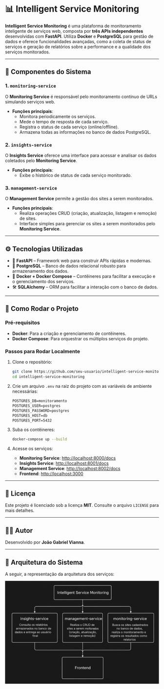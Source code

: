 # 📊 Intelligent Service Monitoring

**Intelligent Service Monitoring** é uma plataforma de monitoramento inteligente de serviços web, composta por **três APIs independentes** desenvolvidas com **FastAPI**. Utiliza **Docker** e **PostgreSQL** para gestão de dados e oferece funcionalidades avançadas, como a coleta de status de serviços e geração de relatórios  sobre a performance e a qualidade dos serviços monitorados.

---

## 🧩 Componentes do Sistema

### 1. `monitoring-service`
O **Monitoring Service** é responsável pelo monitoramento contínuo de URLs simulando serviços web.
- **Funções principais**:
  - Monitora periodicamente os serviços.
  - Mede o tempo de resposta de cada serviço.
  - Registra o status de cada serviço (online/offline).
  - Armazena todas as informações no banco de dados PostgreSQL.

### 2. `insights-service`
O **Insights Service** oferece uma interface para acessar e analisar os dados coletados pelo **Monitoring Service**.
- **Funções principais**:
  - Exibe o histórico de status de cada serviço monitorado.

### 3. `management-service`
O **Management Service** permite a gestão dos sites a serem monitorados.
- **Funções principais**:
  - Realiza operações CRUD (criação, atualização, listagem e remoção) de sites.
  - Interface simples para gerenciar os sites a serem monitorados pelo **Monitoring Service**.

---

## ⚙️ Tecnologias Utilizadas

- 🚀 **FastAPI** – Framework web para construir APIs rápidas e modernas.
- 🐘 **PostgreSQL** – Banco de dados relacional robusto para armazenamento dos dados.
- 🐳 **Docker + Docker Compose** – Contêineres para facilitar a execução e o gerenciamento dos serviços.
- 🛠️ **SQLAlchemy** – ORM para facilitar a interação com o banco de dados.

---

## 🚀 Como Rodar o Projeto

### Pré-requisitos

- **Docker**: Para a criação e gerenciamento de contêineres.
- **Docker Compose**: Para orquestrar os múltiplos serviços do projeto.

### Passos para Rodar Localmente

1. Clone o repositório:

    ```bash
    git clone https://github.com/seu-usuario/intelligent-service-monitoring.git
    cd intelligent-service-monitoring
    ```

2. Crie um arquivo `.env` na raiz do projeto com as variáveis de ambiente necessárias:

    ```env
    POSTGRES_DB=monitoramento
    POSTGRES_USER=postgres
    POSTGRES_PASSWORD=postgres
    POSTGRES_HOST=db
    POSTGRES_PORT=5432
    ```

3. Suba os contêineres:

    ```bash
    docker-compose up --build
    ```

4. Acesse os serviços:

    - **Monitoring Service**: [http://localhost:8000/docs](http://localhost:8000/docs)
    - **Insights Service**: [http://localhost:8001/docs](http://localhost:8001/docs)
    - **Management Service**: [http://localhost:8002/docs](http://localhost:8002/docs)
    - **Frontend**: [http://localhost:3000](http://localhost:3000)

---

## 📄 Licença

Este projeto é licenciado sob a licença **MIT**. Consulte o arquivo `LICENSE` para mais detalhes.

---

## 👨‍💻 Autor

Desenvolvido por **João Gabriel Vianna**.

---

## 🧠 Arquitetura do Sistema

A seguir, a representação da arquitetura dos serviços:

![Texto alternativo](./assets/diagram.png)

